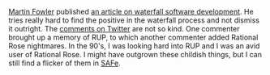 [Martin Fowler](MartinFowler.html) published
[an article on waterfall software development](https://martinfowler.com/bliki/WaterfallProcess.html).
He tries really hard to find the positive in the waterfall process and not
dismiss it outright.  The
[comments on Twitter](https://twitter.com/martinfowler/status/1194649511609733129)
are not so kind.  One commenter brought up a memory of RUP, to which another
commenter added Rational Rose nightmares.  In the 90's, I was looking hard into
RUP and I was an avid user of Rational Rose.  I might have outgrown these
childish things, but I can still find a flicker of them in
[SAFe](https://scaledagileframework.com/).
